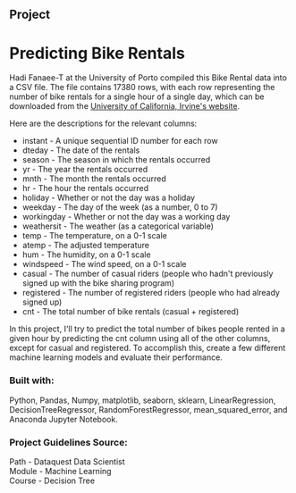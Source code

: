 ## Project
# Predicting Bike Rentals

Hadi Fanaee-T at the University of Porto compiled this Bike Rental data into a CSV file. The file contains 17380 rows, with each row representing the number of bike rentals for a single hour of a single day, which can be downloaded from the [University of California, Irvine's website](http://archive.ics.uci.edu/ml/datasets/Bike+Sharing+Dataset).

Here are the descriptions for the relevant columns:

- instant - A unique sequential ID number for each row
- dteday - The date of the rentals
- season - The season in which the rentals occurred
- yr - The year the rentals occurred
- mnth - The month the rentals occurred
- hr - The hour the rentals occurred
- holiday - Whether or not the day was a holiday
- weekday - The day of the week (as a number, 0 to 7)
- workingday - Whether or not the day was a working day
- weathersit - The weather (as a categorical variable)
- temp - The temperature, on a 0-1 scale
- atemp - The adjusted temperature
- hum - The humidity, on a 0-1 scale
- windspeed - The wind speed, on a 0-1 scale
- casual - The number of casual riders (people who hadn't previously signed up with the bike sharing program)
- registered - The number of registered riders (people who had already signed up)
- cnt - The total number of bike rentals (casual + registered)

In this project, I'll try to predict the total number of bikes people rented in a given hour by predicting the cnt column using all of the other columns, except for casual and registered. To accomplish this, create a few different machine learning models and evaluate their performance.


### Built with:

Python, Pandas, Numpy, matplotlib, seaborn, sklearn, LinearRegression, DecisionTreeRegressor, RandomForestRegressor, mean_squared_error, and Anaconda Jupyter Notebook.


### Project Guidelines Source:

 Path - Dataquest Data Scientist\
 Module - Machine Learning\
 Course - Decision Tree


